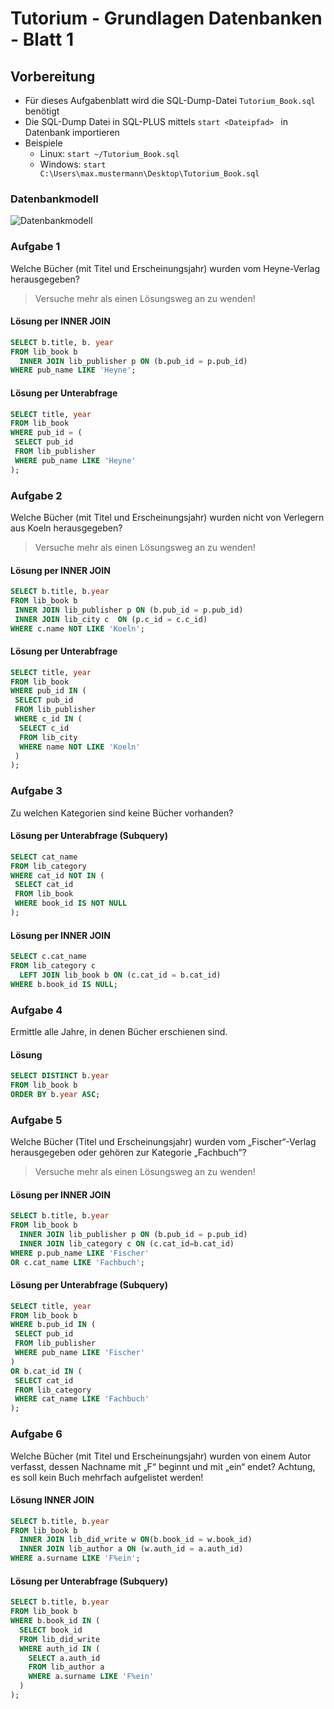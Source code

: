 # Tutorium - Grundlagen Datenbanken - Blatt 1

## Vorbereitung

* Für dieses Aufgabenblatt wird die SQL-Dump-Datei ```Tutorium_Book.sql``` benötigt
* Die SQL-Dump Datei in SQL-PLUS mittels ```start <Dateipfad> ```  in Datenbank 	importieren
* Beispiele
  * Linux: ```start ~/Tutorium_Book.sql```
  * Windows: ```start C:\Users\max.mustermann\Desktop\Tutorium_Book.sql```


### Datenbankmodell
![Datenbankmodell](./img/Schema_mit_Beziehungen.png)

### Aufgabe 1
Welche Bücher (mit Titel und Erscheinungsjahr) wurden vom Heyne-Verlag herausgegeben?
> Versuche mehr als einen Lösungsweg an zu wenden!

#### Lösung per INNER JOIN
```sql
SELECT b.title, b. year
FROM lib_book b
  INNER JOIN lib_publisher p ON (b.pub_id = p.pub_id)
WHERE pub_name LIKE 'Heyne';
```

#### Lösung per Unterabfrage
```sql
SELECT title, year
FROM lib_book
WHERE pub_id = (
 SELECT pub_id
 FROM lib_publisher
 WHERE pub_name LIKE 'Heyne'
);
```

### Aufgabe 2
Welche Bücher (mit Titel und Erscheinungsjahr) wurden nicht von Verlegern aus Koeln herausgegeben?
> Versuche mehr als einen Lösungsweg an zu wenden!

#### Lösung per INNER JOIN
```sql
SELECT b.title, b.year
FROM lib_book b
 INNER JOIN lib_publisher p ON (b.pub_id = p.pub_id)
 INNER JOIN lib_city c 	ON (p.c_id = c.c_id)
WHERE c.name NOT LIKE 'Koeln';
```

#### Lösung per Unterabfrage
```sql
SELECT title, year
FROM lib_book
WHERE pub_id IN (
 SELECT pub_id
 FROM lib_publisher
 WHERE c_id IN (
  SELECT c_id
  FROM lib_city
  WHERE name NOT LIKE 'Koeln'
 )
);
```

### Aufgabe 3
Zu welchen Kategorien sind keine Bücher vorhanden?

#### Lösung per Unterabfrage (Subquery)
```sql
SELECT cat_name
FROM lib_category
WHERE cat_id NOT IN (
 SELECT cat_id
 FROM lib_book
 WHERE book_id IS NOT NULL
);
```

#### Lösung per INNER JOIN
```sql
SELECT c.cat_name
FROM lib_category c
  LEFT JOIN lib_book b ON (c.cat_id = b.cat_id)
WHERE b.book_id IS NULL;
```

### Aufgabe 4
Ermittle alle Jahre, in denen Bücher erschienen sind.

#### Lösung
```sql
SELECT DISTINCT b.year
FROM lib_book b
ORDER BY b.year ASC;
```

### Aufgabe 5
Welche Bücher (Titel  und Erscheinungsjahr) wurden vom „Fischer“-Verlag herausgegeben oder gehören zur Kategorie „Fachbuch“?
> Versuche mehr als einen Lösungsweg an zu wenden!

#### Lösung per INNER JOIN
```sql
SELECT b.title, b.year
FROM lib_book b
  INNER JOIN lib_publisher p ON (b.pub_id = p.pub_id)
  INNER JOIN lib_category c ON (c.cat_id=b.cat_id)
WHERE p.pub_name LIKE 'Fischer'
OR c.cat_name LIKE 'Fachbuch';
```

#### Lösung per Unterabfrage (Subquery)
```sql
SELECT title, year
FROM lib_book b
WHERE b.pub_id IN (
 SELECT pub_id
 FROM lib_publisher
 WHERE pub_name LIKE 'Fischer'
)
OR b.cat_id IN (
 SELECT cat_id
 FROM lib_category
 WHERE cat_name LIKE 'Fachbuch'
);
```

### Aufgabe 6
Welche Bücher (mit Titel und Erscheinungsjahr) wurden von einem Autor verfasst, dessen Nachname mit „F“ beginnt und mit „ein“ endet?  Achtung, es soll kein Buch mehrfach aufgelistet werden!

#### Lösung INNER JOIN
```sql
SELECT b.title, b.year
FROM lib_book b
  INNER JOIN lib_did_write w ON(b.book_id = w.book_id)
  INNER JOIN lib_author a ON (w.auth_id = a.auth_id)
WHERE a.surname LIKE 'F%ein';
```

#### Lösung per Unterabfrage (Subquery)
```sql
SELECT b.title, b.year
FROM lib_book b
WHERE b.book_id IN (
  SELECT book_id
  FROM lib_did_write
  WHERE auth_id IN (
    SELECT a.auth_id
    FROM lib_author a
    WHERE a.surname LIKE 'F%ein'
  )
);
```
